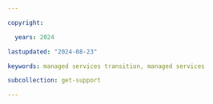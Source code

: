 ```yaml
---

copyright:

  years: 2024

lastupdated: "2024-08-23"

keywords: managed services transition, managed services

subcollection: get-support

---
```


